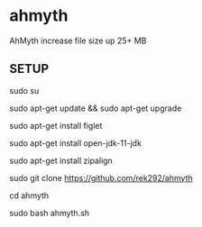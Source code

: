 # ahmyth
AhMyth increase file size up 25+ MB

SETUP
--------------

sudo su

sudo apt-get update && sudo apt-get upgrade

sudo apt-get install figlet

sudo apt-get install open-jdk-11-jdk

sudo apt-get install zipalign

sudo git clone https://github.com/rek292/ahmyth

cd ahmyth

sudo bash ahmyth.sh
